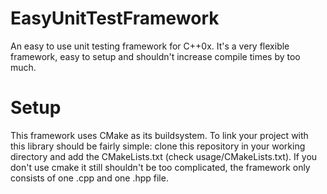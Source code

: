 # EasyUnitTestFramework
An easy to use unit testing framework for C++0x.
It's a very flexible framework, easy to setup and shouldn't increase compile times by too much.
# Setup
This framework uses CMake as its buildsystem. To link your project with this library should be fairly simple: clone this repository in your working directory and add the CMakeLists.txt (check usage/CMakeLists.txt).
If you don't use cmake it still shouldn't be too complicated, the framework only consists of one .cpp and one .hpp file.
